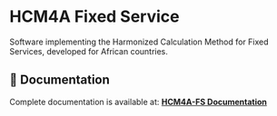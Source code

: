 # HCM4A Fixed Service
Software implementing the Harmonized Calculation Method for Fixed Services, developed for African countries.

## 📖 Documentation
Complete documentation is available at: **[HCM4A-FS Documentation](https://fns-division.github.io/HCM4A-FS-Documentation/)**
